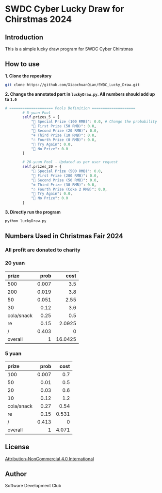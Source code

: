 # SWDC Cyber Lucky Draw for Chirstmas 2024
## Introduction
This is a simple lucky draw program for SWDC Cyber Chirstmas
## How to use
**1. Clone the repository**
```bash
git clone https://github.com/XiaochuanQian/SWDC_Lucky_Draw.git
```

**2. Change the annotated part in ```luckyDraw.py```. All numbers should add up to ```1.0```**
```python
# ==================== Pools Definition ====================
        # 5-yuan Pool
        self.prizes_5 = {
            "🎁 Special Prize (100 RMB)": 0.0, # Change the probability here
            "🎄 First Prize (50 RMB)": 0.0,
            "🎅 Second Prize (20 RMB)": 0.0,
            "❄️ Third Prize (10 RMB)": 0.0,
            "☃️ Fourth Prize (0 RMB)": 0.0,
            "🎉 Try Again": 0.0,
            "🔔 No Prize": 0.0
        }

        # 20-yuan Pool - Updated as per user request
        self.prizes_20 = {
            "🎁 Special Prize (500 RMB)": 0.0,
            "🎄 First Prize (200 RMB)": 0.0,
            "🎅 Second Prize (50 RMB)": 0.0,
            "❄️ Third Prize (30 RMB)": 0.0,
            "☃️ Fourth Prize (Coke 2 RMB)": 0.0,
            "🎉 Try Again": 0.0,
            "🔔 No Prize": 0.0
        }

```
**3. Directly run the program**
```bash
python luckyDraw.py
```
## Numbers Used in Christmas Fair 2024
### All profit are donated to charity
### 20 yuan 
| prize      |   prob |    cost |
|:-----------|-------:|--------:|
| 500        |  0.007 |  3.5    |
| 200        |  0.019 |  3.8    |
| 50         |  0.051 |  2.55   |
| 30         |  0.12  |  3.6    |
| cola/snack |  0.25  |  0.5    |
| re         |  0.15  |  2.0925 |
| /          |  0.403 |  0      |
| overall    |  1     | 16.0425 |

### 5 yuan
| prize     |   prob |   cost |
|:----------|-------:|-------:|
| 100       |  0.007 |  0.7   |
| 50        |  0.01  |  0.5   |
| 20        |  0.03  |  0.6   |
| 10        |  0.12  |  1.2   |
| cola/snack |  0.27  |  0.54  |
| re        |  0.15  |  0.531 |
| /         |  0.413 |  0     |
| overall   |  1     |  4.071 |
## License
[Attribution-NonCommercial 4.0 International
](https://creativecommons.org/licenses/by-nc/4.0/legalcode.en)

## Author
Software Development Club